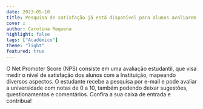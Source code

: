 ```yaml
---
date: 2023-05-10
title: Pesquisa de satisfação já está disponível para alunos avaliarem a Estácio TJ
cover : 
author: Carolina Requena
highlight: false
tags: ["Acadêmico"]
theme: "light"
featured: true
---
```

O Net Promoter Score (NPS) consiste em uma avaliação estudantil, que visa medir o nível de satisfação dos alunos com a Instituição, mapeando diversos aspectos. O estudante recebe a pesquisa por e-mail e pode avaliar a universidade com notas de 0 a 10, também podendo deixar sugestões, questionamentos e comentários. Confira a sua caixa de entrada e contribua!